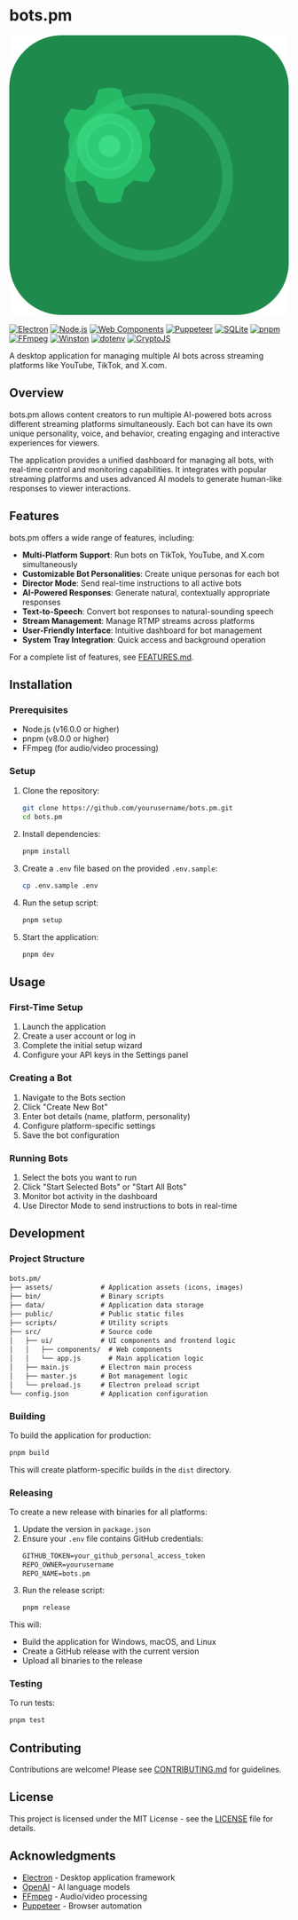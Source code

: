 # bots.pm

![bots.pm Logo](assets/logo.svg)

[![Electron](https://img.shields.io/badge/Electron-47848F?logo=electron&logoColor=fff&style=for-the-badge)](https://www.electronjs.org/)
[![Node.js](https://img.shields.io/badge/Node.js-339933?logo=nodedotjs&logoColor=fff&style=for-the-badge)](https://nodejs.org/)
[![Web Components](https://img.shields.io/badge/Web%20Components-29ABE2?logo=webcomponents.org&logoColor=fff&style=for-the-badge)](https://www.webcomponents.org/)
[![Puppeteer](https://img.shields.io/badge/Puppeteer-40B5A4?logo=puppeteer&logoColor=fff&style=for-the-badge)](https://pptr.dev/)
[![SQLite](https://img.shields.io/badge/SQLite-003B57?logo=sqlite&logoColor=fff&style=for-the-badge)](https://www.sqlite.org/)
[![pnpm](https://img.shields.io/badge/pnpm-F69220?logo=pnpm&logoColor=fff&style=for-the-badge)](https://pnpm.io/)
[![FFmpeg](https://img.shields.io/badge/FFmpeg-007808?logo=ffmpeg&logoColor=fff&style=for-the-badge)](https://ffmpeg.org/)
[![Winston](https://img.shields.io/badge/Winston-231F20?logo=winston&logoColor=fff&style=for-the-badge)](https://github.com/winstonjs/winston)
[![dotenv](https://img.shields.io/badge/dotenv-ECD53F?logo=dotenv&logoColor=000&style=for-the-badge)](https://github.com/motdotla/dotenv)
[![CryptoJS](https://img.shields.io/badge/CryptoJS-000000?logo=crypto&logoColor=fff&style=for-the-badge)](https://github.com/brix/crypto-js)

A desktop application for managing multiple AI bots across streaming platforms like YouTube, TikTok, and X.com.

## Overview

bots.pm allows content creators to run multiple AI-powered bots across different streaming platforms simultaneously. Each bot can have its own unique personality, voice, and behavior, creating engaging and interactive experiences for viewers.

The application provides a unified dashboard for managing all bots, with real-time control and monitoring capabilities. It integrates with popular streaming platforms and uses advanced AI models to generate human-like responses to viewer interactions.

## Features

bots.pm offers a wide range of features, including:

- **Multi-Platform Support**: Run bots on TikTok, YouTube, and X.com simultaneously
- **Customizable Bot Personalities**: Create unique personas for each bot
- **Director Mode**: Send real-time instructions to all active bots
- **AI-Powered Responses**: Generate natural, contextually appropriate responses
- **Text-to-Speech**: Convert bot responses to natural-sounding speech
- **Stream Management**: Manage RTMP streams across platforms
- **User-Friendly Interface**: Intuitive dashboard for bot management
- **System Tray Integration**: Quick access and background operation

For a complete list of features, see [FEATURES.md](FEATURES.md).

## Installation

### Prerequisites

- Node.js (v16.0.0 or higher)
- pnpm (v8.0.0 or higher)
- FFmpeg (for audio/video processing)

### Setup

1. Clone the repository:
   ```bash
   git clone https://github.com/yourusername/bots.pm.git
   cd bots.pm
   ```

2. Install dependencies:
   ```bash
   pnpm install
   ```

3. Create a `.env` file based on the provided `.env.sample`:
   ```bash
   cp .env.sample .env
   ```

4. Run the setup script:
   ```bash
   pnpm setup
   ```

5. Start the application:
   ```bash
   pnpm dev
   ```

## Usage

### First-Time Setup

1. Launch the application
2. Create a user account or log in
3. Complete the initial setup wizard
4. Configure your API keys in the Settings panel

### Creating a Bot

1. Navigate to the Bots section
2. Click "Create New Bot"
3. Enter bot details (name, platform, personality)
4. Configure platform-specific settings
5. Save the bot configuration

### Running Bots

1. Select the bots you want to run
2. Click "Start Selected Bots" or "Start All Bots"
3. Monitor bot activity in the dashboard
4. Use Director Mode to send instructions to bots in real-time

## Development

### Project Structure

```
bots.pm/
├── assets/            # Application assets (icons, images)
├── bin/               # Binary scripts
├── data/              # Application data storage
├── public/            # Public static files
├── scripts/           # Utility scripts
├── src/               # Source code
│   ├── ui/            # UI components and frontend logic
│   │   ├── components/  # Web components
│   │   └── app.js       # Main application logic
│   ├── main.js        # Electron main process
│   ├── master.js      # Bot management logic
│   └── preload.js     # Electron preload script
└── config.json        # Application configuration
```

### Building

To build the application for production:

```bash
pnpm build
```

This will create platform-specific builds in the `dist` directory.

### Releasing

To create a new release with binaries for all platforms:

1. Update the version in `package.json`
2. Ensure your `.env` file contains GitHub credentials:
   ```
   GITHUB_TOKEN=your_github_personal_access_token
   REPO_OWNER=yourusername
   REPO_NAME=bots.pm
   ```
3. Run the release script:
   ```bash
   pnpm release
   ```

This will:
- Build the application for Windows, macOS, and Linux
- Create a GitHub release with the current version
- Upload all binaries to the release

### Testing

To run tests:

```bash
pnpm test
```

## Contributing

Contributions are welcome! Please see [CONTRIBUTING.md](CONTRIBUTING.md) for guidelines.

## License

This project is licensed under the MIT License - see the [LICENSE](LICENSE) file for details.

## Acknowledgments

- [Electron](https://www.electronjs.org/) - Desktop application framework
- [OpenAI](https://openai.com/) - AI language models
- [FFmpeg](https://ffmpeg.org/) - Audio/video processing
- [Puppeteer](https://pptr.dev/) - Browser automation